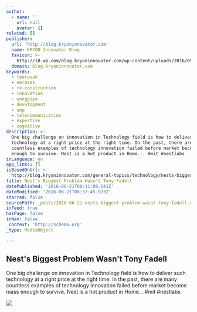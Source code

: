 ```yaml
---
author:
  - name: ''
    url: null
    avatar: {}
related: []
publisher:
  url: 'http://blog.kryoninnovator.com'
  name: KRYON Innovator Blog
  favicon: >-
    http://i0.wp.com/blog.kryoninnovator.com/wp-content/uploads/2016/05/cropped-KRYON_LOGO_Final-02.jpg?fit=192%2C192
  domain: blog.kryoninnovator.com
keywords:
  - teerasak
  - eerasak
  - re-construction
  - innovation
  - wongpiya
  - development
  - amp
  - telecommunication
  - expertise
  - cognitive
description: >-
  One big challenge on innovation in Technology field is how to deliver such
  technology at a right price at the right time. In the past, there are many
  countless examples of technology innovation failed before market become mass
  enough to survive. Nest is a hot product in Home... #mit #nestlabs
inLanguage: en
app_links: []
isBasedOnUrl: >-
  http://blog.kryoninnovator.com/general-topics/technology/nests-biggest-problem-wasnt-tony-fadell/
title: Nest's Biggest Problem Wasn't Tony Fadell
datePublished: '2016-06-21T09:11:08.641Z'
dateModified: '2016-06-21T08:57:45.973Z'
starred: false
sourcePath: _posts/2016-06-21-nests-biggest-problem-wasnt-tony-fadell.md
inFeed: true
hasPage: false
inNav: false
_context: 'http://schema.org'
_type: MediaObject

---
```

<article style=""><h1>Nest's Biggest Problem Wasn't Tony Fadell</h1><p>One big challenge on innovation in Technology field is how to deliver such technology at a right price at the right time. In the past, there are many countless examples of technology innovation failed before market become mass enough to survive. Nest is a hot product in Home... #mit #nestlabs</p><img src="http://i2.wp.com/blog.kryoninnovator.com/wp-content/uploads/2016/06/MIT-Tech-Review-e1465300183687.png?resize=600%2C292" /></article>